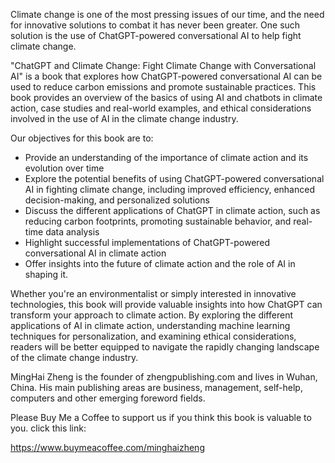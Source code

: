 
Climate change is one of the most pressing issues of our time, and the need for innovative solutions to combat it has never been greater. One such solution is the use of ChatGPT-powered conversational AI to help fight climate change.

"ChatGPT and Climate Change: Fight Climate Change with Conversational AI" is a book that explores how ChatGPT-powered conversational AI can be used to reduce carbon emissions and promote sustainable practices. This book provides an overview of the basics of using AI and chatbots in climate action, case studies and real-world examples, and ethical considerations involved in the use of AI in the climate change industry.

Our objectives for this book are to:

* Provide an understanding of the importance of climate action and its evolution over time
* Explore the potential benefits of using ChatGPT-powered conversational AI in fighting climate change, including improved efficiency, enhanced decision-making, and personalized solutions
* Discuss the different applications of ChatGPT in climate action, such as reducing carbon footprints, promoting sustainable behavior, and real-time data analysis
* Highlight successful implementations of ChatGPT-powered conversational AI in climate action
* Offer insights into the future of climate action and the role of AI in shaping it.

Whether you're an environmentalist or simply interested in innovative technologies, this book will provide valuable insights into how ChatGPT can transform your approach to climate action. By exploring the different applications of AI in climate action, understanding machine learning techniques for personalization, and examining ethical considerations, readers will be better equipped to navigate the rapidly changing landscape of the climate change industry.

MingHai Zheng is the founder of zhengpublishing.com and lives in Wuhan, China. His main publishing areas are business, management, self-help, computers and other emerging foreword fields.

Please Buy Me a Coffee to support us if you think this book is valuable to you. click this link:

https://www.buymeacoffee.com/minghaizheng
